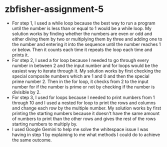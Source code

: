 # zbfisher-assignment-5
- For step 1, I used a while loop because the best way to run a program until the number is less than or equal to 1 would be a while loop. My solution works by finding whether the numbers are even or odd and either diving them by two or multiplying them by three and adding one to the number and entering it into the sequence until the number reaches 1 or below. Then it counts each time it repeats the loop each time and prints it.
- For step 2, I used a for loop because I needed to go through every number in between 2 and the input number and for loops would be the easiest way to iterate through it. My solution works by first checking the special composite numbers which are 1 and 0 and then the special prime number 2. Then in the for loop, it checks from 2 to the input number for if the number is prime or not by checking if the number is divisible by 2.
- For step 3, I used for loops because I needed to print numbers from 1 through 10 and I used a nested for loop to print the rows and columns and change each row by the multiple number. My solution works by first printing the starting numbers because it doesn't have the same amount of numbers to print than the other rows and gives the rest of the rows starting numbers to multiply by.
- I used Google Gemini to help me solve the whitespace issue I was having in step 1 by explaining to me what methods I could do to achieve the same outcome.
